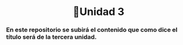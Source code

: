 # <div align="center">📄Unidad 3</div>

### En este repositorio se subirá el contenido que como dice el título será de la tercera unidad.